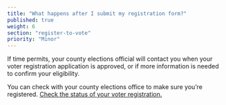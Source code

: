 ```yaml
---
title: "What happens after I submit my registration form?"
published: true
weight: 6
section: "register-to-vote"
priority: "Minor"
---
```


If time permits, your county elections official will contact you when your voter registration application is approved, or if more information is needed to confirm your eligibility.   

You can check with your county elections office to make sure you’re registered. [Check the status of your voter registration.](http://www.sos.ca.gov/elections/registration-status/)

